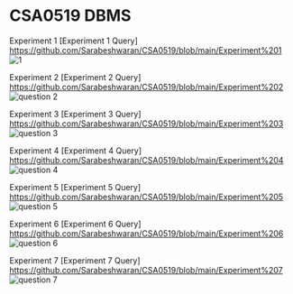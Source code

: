 # CSA0519 DBMS
Experiment 1 
[Experiment 1 Query] https://github.com/Sarabeshwaran/CSA0519/blob/main/Experiment%201
![1](https://user-images.githubusercontent.com/113020922/191171013-481f23d2-b676-40d4-978d-69a38ff22932.JPG)

Experiment 2 
[Experiment 2 Query] https://github.com/Sarabeshwaran/CSA0519/blob/main/Experiment%202
![question 2](https://user-images.githubusercontent.com/113020922/191171342-60d58ae2-c59a-46dc-8d8f-c653167d6096.JPG)

Experiment 3 
[Experiment 3 Query] https://github.com/Sarabeshwaran/CSA0519/blob/main/Experiment%203
![question 3](https://user-images.githubusercontent.com/113020922/191171593-8c69706b-ba5f-4bc8-95e9-9f707d03273d.JPG)

Experiment 4 
[Experiment 4 Query] https://github.com/Sarabeshwaran/CSA0519/blob/main/Experiment%204
![question 4](https://user-images.githubusercontent.com/113020922/191171811-f9ff215d-e66f-4dbf-992e-66d2d2ee3a6c.JPG)

Experiment 5 
[Experiment 5 Query] https://github.com/Sarabeshwaran/CSA0519/blob/main/Experiment%205
![question 5](https://user-images.githubusercontent.com/113020922/191172163-02c2b789-597c-49e4-b662-358bd86a167b.JPG)

Experiment 6 
[Experiment 6 Query] https://github.com/Sarabeshwaran/CSA0519/blob/main/Experiment%206
![question 6](https://user-images.githubusercontent.com/113020922/191196950-6fac4831-80b6-4782-989d-39425bdbea2c.JPG)

Experiment 7 
[Experiment 7 Query] https://github.com/Sarabeshwaran/CSA0519/blob/main/Experiment%207
![question 7](https://user-images.githubusercontent.com/113020922/191197567-9651021a-deb4-4973-9a5b-bd03a8790299.JPG)
